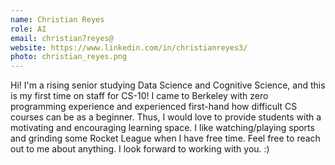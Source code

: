 ```yaml
---
name: Christian Reyes
role: AI
email: christian7reyes@
website: https://www.linkedin.com/in/christianreyes3/
photo: christian_reyes.png
---
```

 Hi! I'm a rising senior studying Data Science and Cognitive Science, and this is my first time on staff for CS-10! I came to Berkeley with zero programming experience and experienced first-hand how difficult CS courses can be as a beginner. Thus, I would love to provide students with a motivating and encouraging learning space. I like watching/playing sports and grinding some Rocket League when I have free time. Feel free to reach out to me about anything. I look forward to working with you. :)